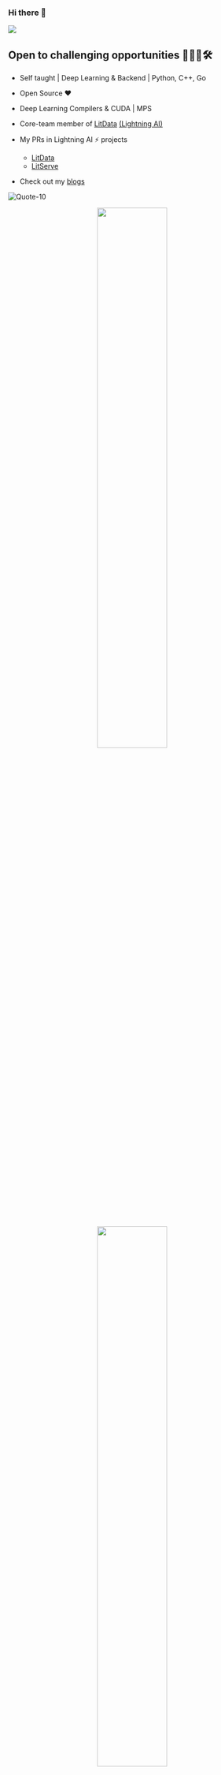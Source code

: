 ### Hi there 👋

![](https://komarev.com/ghpvc/?username=deependujha&color=green)

## Open to challenging opportunities 🧑🏻‍💻🛠️


- Self taught | Deep Learning & Backend | Python, C++, Go

- Open Source ❤️
- Deep Learning Compilers & CUDA | MPS

- Core-team member of <a href="https://github.com/Lightning-AI/litdata" target="_blank">LitData</a> [(Lightning AI)](https://www.lightning.ai)

- My PRs in Lightning AI ⚡ projects
  - [LitData](https://github.com/Lightning-AI/litdata/pulls/deependujha)
  - [LitServe](https://github.com/Lightning-AI/LitServe/pulls/deependujha)

- Check out my [blogs](https://deependujha.github.io)

 
![Quote-10](https://github.com/user-attachments/assets/d6804d49-9e64-4826-9c80-45bfe9428007)


<p align="center">

<img width="53%"  src="https://github-readme-stats.vercel.app/api?username=deependujha&count_private=true&show_icons=true&include_all_commits=false&hide_border=true&hide_title=true" />

<br>
  
<img width="53%"  src="https://github-readme-streak-stats.herokuapp.com/?user=deependujha&hide_border=true" />
  

</p>


<!--
---------------
<h1 align="center"> Hi there 👋 I'm Deep 🤠</div>
<br/>
<p align="center">
  <img src="./tom-cowboy.jpg" />
</p>

---

[![Deependu Jha profile views](https://u8views.com/api/v1/github/profiles/76887609/views/day-week-month-total-count.svg)](https://u8views.com/github/deependujha)

---

## Codes I use often but don't remember:

1. **`PyTorch device (MPS, CUDA, CPU)`**

```python
import torch

# Get cpu, gpu or mps device for training.
device = (
    "cuda"
    if torch.cuda.is_available()
    else "mps"
    if torch.backends.mps.is_available()
    else "cpu"
)
print(f"Using {device=}")
```

---

2. **`Matplotlib multiple plot`**

```python
import numpy as np
import matplotlib.pyplot as plt

x = np.arange(1,11)
y = 3*x+2
z = x**2+5

# --------------------------------------------

fig, axs = plt.subplots(nrows=2, ncols=2, figsize=(12, 4))
axs[0][0].plot(x, y)
axs[0][1].plot(x, z)
axs[1][0].plot(x, z)
axs[1][1].plot(x, y)

plt.show()
```

---

3. **`Argument Parser in python`**

```python
import os
from argparse import ArgumentParser

if __name__ == "__main__":
    # enable CLI commands
    parser = ArgumentParser()
    parser.add_argument('--data', type=str,
                        default=os.getcwd() + '/example_dataset')
    parser.add_argument('--max_steps', type=int, default=100)
    parser.add_argument('--lr', type=float, default=1e-3)
    parser.add_argument('--batch_size', type=int, default=2)
    args = parser.parse_args()
    
    print(f"{args=}")
    print(f"batch size: {args.batch_size}")
```

---

3. **Pytorch model summary**

```python
from torchinfo import summary

model = ConvNet()
batch_size = 16
summary(model, input_size=(batch_size, 1, 28, 28))
```

```
================================================================================================================
Layer (type:depth-idx)          Input Shape          Output Shape         Param #            Mult-Adds
================================================================================================================
SingleInputNet                  [7, 1, 28, 28]       [7, 10]              --                 --
├─Conv2d: 1-1                   [7, 1, 28, 28]       [7, 10, 24, 24]      260                1,048,320
├─Conv2d: 1-2                   [7, 10, 12, 12]      [7, 20, 8, 8]        5,020              2,248,960
├─Dropout2d: 1-3                [7, 20, 8, 8]        [7, 20, 8, 8]        --                 --
├─Linear: 1-4                   [7, 320]             [7, 50]              16,050             112,350
├─Linear: 1-5                   [7, 50]              [7, 10]              510                3,570
================================================================================================================
Total params: 21,840
Trainable params: 21,840
Non-trainable params: 0
Total mult-adds (M): 3.41
================================================================================================================
Input size (MB): 0.02
Forward/backward pass size (MB): 0.40
Params size (MB): 0.09
Estimated Total Size (MB): 0.51
================================================================================================================
```



**deependujha/deependujha** is a ✨ _special_ ✨ repository because its `README.md` (this file) appears on your GitHub profile.

Here are some ideas to get you started:

- 🔭 I’m currently working on ...
- 🌱 I’m currently learning ...
- 👯 I’m looking to collaborate on ...
- 🤔 I’m looking for help with ...
- 💬 Ask me about ...
- 📫 How to reach me: ...
- 😄 Pronouns: ...
- ⚡ Fun fact: ...
-->
